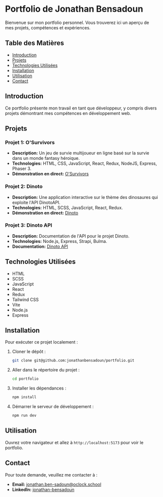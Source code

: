 # Portfolio de Jonathan Bensadoun

Bienvenue sur mon portfolio personnel. Vous trouverez ici un aperçu de mes projets, compétences et expériences.

## Table des Matières

- [Introduction](#introduction)
- [Projets](#projets)
- [Technologies Utilisées](#technologies-utilisées)
- [Installation](#installation)
- [Utilisation](#utilisation)
- [Contact](#contact)

## Introduction

Ce portfolio présente mon travail en tant que développeur, y compris divers projets démontrant mes compétences en développement web.

## Projets

### Projet 1: O'Survivors

- **Description:** Un jeu de survie multijoueur en ligne basé sur la survie dans un monde fantasy héroique.
- **Technologies:** HTML, CSS, JavaScript, React, Redux, NodeJS, Express, Phaser 3.
- **Démonstration en direct:** [O'Survivors](https://osurvivors.netlify.app/)

### Projet 2: Dinoto

- **Description:** Une application interactive sur le thème des dinosaures qui exploite l'API DinotoAPI.
- **Technologies:** HTML, SCSS, JavaScript, React, Redux.
- **Démonstration en direct:** [Dinoto](https://dinoto.netlify.app/)

### Projet 3: Dinoto API

- **Description:** Documentation de l'API pour le projet Dinoto.
- **Technologies:** Node.js, Express, Strapi, Bulma.
- **Documentation:** [Dinoto API](https://dinotoapi.com/doc)

## Technologies Utilisées

- HTML
- SCSS
- JavaScript
- React
- Redux
- Tailwind CSS
- Vite
- Node.js
- Express

## Installation

Pour exécuter ce projet localement :

1. Cloner le dépôt :
   ```bash
   git clone git@github.com:jonathanbensadoun/portfolio.git
   ```
2. Aller dans le répertoire du projet :
   ```bash
   cd portfolio
   ```
3. Installer les dépendances :
   ```bash
   npm install
   ```
4. Démarrer le serveur de développement :
   ```bash
   npm run dev
   ```

## Utilisation

Ouvrez votre navigateur et allez à `http://localhost:5173` pour voir le portfolio.

## Contact

Pour toute demande, veuillez me contacter à :

- **Email:** [jonathan.ben-sadoun@oclock.school](mailto:jonathan.ben-sadoun@oclock.school)
- **LinkedIn:** [jonathan-bensadoun](https://www.linkedin.com/in/jonathan-bensadoun/)
